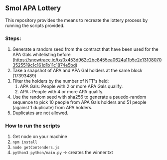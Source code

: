 ## Smol APA Lottery

This repository provides the means to recreate the lottery process by running the scripts provided. 

### Steps:
1. Generate a random seed from the contract that have been used for the APA Gals whitelisting before (https://snowtrace.io/tx/0x453d962e2bc8455ea0624a11b5e2e131080703525519c1c161d1b11c1874e5bd)
2. Take a snapshot of APA and APA Gal holders at the same block (17393489)
3. Filter the holders by the number of NFT's held: 
    1. APA Gals: People with 2 or more APA Gals qualify.
    2. APA : People with 4 or more APA qualify.
4. Use the random seed with sha256 to generate a psuedo-random sequence to pick 10 people from APA Gals holders and 51 people (against 1 duplicate) from APA holders.
5. Duplicates are not allowed.

### How to run the scripts
1. Get node on your machine
2. `npm install`
3. `node getContenders.js` 
4. `python3 python/main.py` -> creates the winner.txt